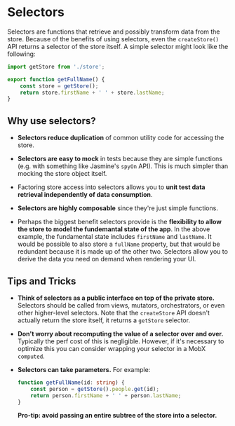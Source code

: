 # Selectors

Selectors are functions that retrieve and possibly transform data from the store. Because of the benefits of using selectors, even the `createStore()` API returns a selector of the store itself.
A simple selector might look like the following:

```typescript
import getStore from './store';

export function getFullName() {
    const store = getStore();
    return store.firstName + ' ' + store.lastName;
}
```

## Why use selectors?

* **Selectors reduce duplication** of common utility code for accessing the store.

* **Selectors are easy to mock** in tests because they are simple functions (e.g. with something like Jasmine's `spyOn` API).
  This is much simpler than mocking the store object itself.

* Factoring store access into selectors allows you to **unit test data retrieval independently of data consumption**.

* **Selectors are highly composable** since they're just simple functions.

* Perhaps the biggest benefit selectors provide is the **flexibility to allow the store to model the fundemantal state of the app**.
  In the above example, the fundamental state includes `firstName` and `lastName`.
  It would be possible to also store a `fullName` property, but that would be redundant because it is made up of the other two.
  Selectors allow you to derive the data you need on demand when rendering your UI.

## Tips and Tricks

* **Think of selectors as a public interface on top of the private store.**
  Selectors should be called from views, mutators, orchestrators, or even other higher-level selectors.
  Note that the `createStore` API doesn't actually return the store itself, it returns a `getStore` selector.

* **Don't worry about recomputing the value of a selector over and over.**
  Typically the perf cost of this is negligible.
  However, if it's necessary to optimize this you can consider wrapping your selector in a MobX `computed`.

* **Selectors can take parameters.**
  For example:
  ```typescript
  function getFullName(id: string) {
      const person = getStore().people.get(id);
      return person.firstName + ' ' + person.lastName;
  }
  ```
  **Pro-tip: avoid passing an entire subtree of the store into a selector.**
